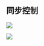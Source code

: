 

## 同步控制

![](https://pic2.superbed.cn/item/5dff171f76085c328932f095.jpg)

![](https://pic2.superbed.cn/item/5dff18e776085c328933b9c0.jpg)


